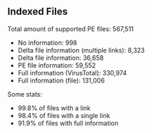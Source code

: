 ## Indexed Files

<!--FileStats-->
Total amount of supported PE files: 567,511

* No information: 998
* Delta file information (multiple links): 8,323
* Delta file information: 36,658
* PE file information: 59,552
* Full information (VirusTotal): 330,974
* Full information (file): 131,006

Some stats:

* 99.8% of files with a link
* 98.4% of files with a single link
* 91.9% of files with full information
<!--/FileStats-->
